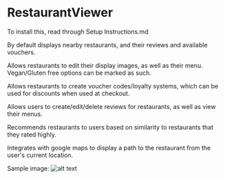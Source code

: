# RestaurantViewer
To install this, read through Setup Instructions.md


By default displays nearby restaurants, and their reviews and available vouchers.

Allows restaurants to edit their display images, as well as their menu. Vegan/Gluten free options can be marked as such.

Allows restaurants to create voucher codes/loyalty systems, which can be used for discounts when used at checkout.

Allows users to create/edit/delete reviews for restaurants, as well as view their menus.

Recommends restaurants to users based on similarity to restaurants that they rated highly.

Integrates with google maps to display a path to the restaurant from the user's current location.

Sample image:
  ![alt text](https://i.imgur.com/kmYamgI.png)
  
